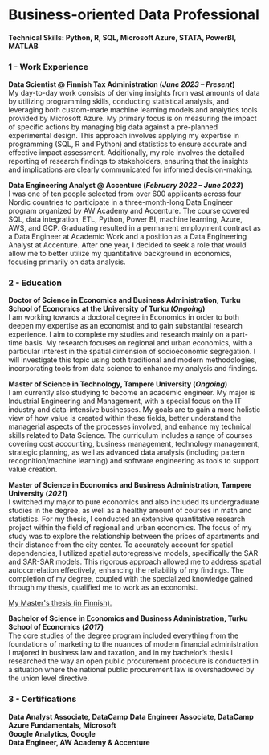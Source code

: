 # Business-oriented Data Professional

#### Technical Skills: Python, R, SQL, Microsoft Azure, STATA, PowerBI, MATLAB

### 1 - Work Experience
**Data Scientist @ Finnish Tax Administration (_June 2023 – Present_)**                       
My day-to-day work consists of deriving insights from vast amounts of data by utilizing programming skills, conducting statistical analysis, and leveraging both custom-made machine learning models and analytics tools provided by Microsoft Azure. My primary focus is on measuring the impact of specific actions by managing big data against a pre-planned experimental design. This approach involves applying my expertise in programming (SQL, R and Python) and statistics to ensure accurate and effective impact assessment. Additionally, my role involves the detailed reporting of research findings to stakeholders, ensuring that the insights and implications are clearly communicated for informed decision-making.
          
**Data Engineering Analyst @ Accenture (_February 2022 – June 2023_)**       
I was one of ten people selected from over 600 applicants across four Nordic countries to participate in a three-month-long Data Engineer program organized by AW Academy and Accenture. The course covered SQL, data integration, ETL, Python, Power BI, machine learning, Azure, AWS, and GCP. Graduating resulted in a permanent employment contract as a Data Engineer at Academic Work and a position as a Data Engineering Analyst at Accenture. After one year, I decided to seek a role that would allow me to better utilize my quantitative background in economics, focusing primarily on data analysis.

### 2 - Education
**Doctor of Science in Economics and Business Administration, Turku School of Economics at the University of Turku (_Ongoing_)**      
I am working towards a doctoral degree in Economics in order to both deepen my expertise as an economist and to gain substantial research experience. I aim to complete my studies and research mainly on a part-time basis. My research focuses on regional and urban economics, with a particular interest in the spatial dimension of socioeconomic segregation. I will investigate this topic using both traditional and modern methodologies, incorporating tools from data science to enhance my analysis and findings.

**Master of Science in Technology, Tampere University (_Ongoing_)**    
I am currently also studying to become an academic engineer. My major is Industrial Engineering and Management, with a special focus on the IT industry and data-intensive businesses. My goals are to gain a more holistic view of how value is created within these fields, better understand the managerial aspects of the processes involved, and enhance my technical skills related to Data Science. The curriculum includes a range of courses covering cost accounting, business management, technology management, strategic planning, as well as advanced data analysis (including pattern recognition/machine learning) and software engineering as tools to support value creation.

**Master of Science in Economics and Business Administration, Tampere University (_2021_)**          
I switched my major to pure economics and also included its undergraduate studies in the degree, as well as a healthy amount of courses in math and statistics. For my thesis, I conducted an extensive quantitative research project within the field of regional and urban economics. The focus of my study was to explore the relationship between the prices of apartments and their distance from the city center. To accurately account for spatial dependencies, I utilized spatial autoregressive models, specifically the SAR and SAR-SAR models. This rigorous approach allowed me to address spatial autocorrelation effectively, enhancing the reliability of my findings.
The completion of my degree, coupled with the specialized knowledge gained through my thesis, qualified me to work as an economist.           

[My Master's thesis (in Finnish).](https://trepo.tuni.fi/handle/10024/135062)           

**Bachelor of Science in Economics and Business Administration, Turku School of Economics (_2017_)**                    
The core studies of the degree program included everything from the foundations of marketing to the nuances of modern financial administration. I majored in business law and taxation, and in my bachelor’s thesis I researched the way an open public procurement procedure is conducted in a situation where the national public procurement law is overshadowed by the union level directive.                                       

### 3 - Certifications

**Data Analyst Associate, DataCamp**
**Data Engineer Associate, DataCamp**
**Azure Fundamentals, Microsoft**                       
**Google Analytics, Google**            
**Data Engineer, AW Academy & Accenture**            
